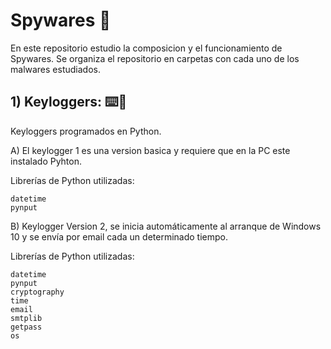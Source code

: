 # Spywares  🔭
En este repositorio estudio la composicion y el funcionamiento de Spywares.
Se organiza el repositorio en carpetas con cada uno de los malwares estudiados.


## 1) Keyloggers: ⌨️📧
Keyloggers programados en Python. 

A) El keylogger 1 es una version basica y requiere que en la PC este instalado Pyhton. 

Librerías de Python utilizadas:

    datetime
    pynput

B) Keylogger Version 2, se inicia automáticamente al arranque de Windows 10 y se envía 
por email cada un determinado tiempo.

Librerías de Python utilizadas:


    datetime
    pynput
    cryptography 
    time
    email
    smtplib
    getpass
    os